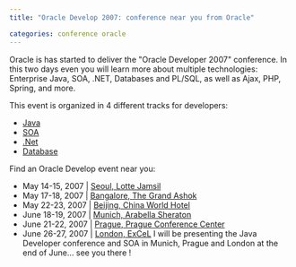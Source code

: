 ```yaml
---
title: "Oracle Develop 2007: conference near you from Oracle"

categories: conference oracle
---
```

Oracle is has started to deliver the "Oracle Developer 2007" conference. In this two days even you will learn more about multiple technologies: Enterprise Java,
SOA, .NET, Databases and PL/SQL, as well as Ajax, PHP, Spring, and more.

This event is organized in 4 different tracks for developers:

* [Java](http://www.oracle.com/technology/events/develop2007/java.html)
* [SOA](http://www.oracle.com/technology/events/develop2007/soa.html)
* [.Net](http://www.oracle.com/technology/events/develop2007/dotnet.html)
* [Database](http://www.oracle.com/technology/events/develop2007/database.html)

Find an Oracle Develop event near you:

* May 14-15, 2007 | [Seoul, Lotte Jamsil](http://www.oracle.com/technology/events/develop2007/registration-seoul.html)
* May 17-18, 2007 | [Bangalore, The Grand Ashok](http://www.oracle.com/technology/events/develop2007/registration-bangalore.html)
* May 22-23, 2007 | [Beijing, China World Hotel](http://www.oracle.com/technology/global/cn/events/develop2007)
* June 18-19, 2007 | [Munich, Arabella Sheraton](http://www.oracle.com/technology/events/develop2007/registration-munich.html)
* June 21-22, 2007 | [Prague, Prague Conference Center](http://www.oracle.com/technology/events/develop2007/registration-prague.html)
* June 26-27, 2007 | [London, ExCeL](http://www.oracle.com/technology/events/develop2007/registration-london.html)
I will be presenting the Java Developer conference and SOA in Munich, Prague
and London at the end of June... see you there !
